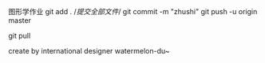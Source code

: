 图形学作业
git add .  /*提交全部文件*/
git commit -m "zhushi" 
git push -u origin master

git pull

create by international designer watermelon-du~
